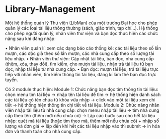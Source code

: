 # Library-Management
Một hệ thống quản lý Thư viện (LibMan) của một trường Đại học cho phép quản lý các loại tài
liệu thông thường (sách, giáo trình, tạp chí…). Hệ thống cho phép người quản lý, nhân viên thư
viện và bạn đọc thực hiện các chức năng sau khi đăng nhập:

• Nhân viên quản lí: xem các dạng báo cáo thống kê: các tài liệu theo số lần mượn, các
độc giả theo số lần mượn, các nhà cung cấp theo số lượng tài liệu nhập.
• Nhân viên thư viện: Cập nhật tài liệu, bạn đọc, nhà cung cấp (thêm, xóa, thay đổi), tìm
kiếm, cho mượn tài liệu, nhận trả tài liệu từ bạn đọc, nhập tài liệu từ nhà cung cấp. 
• Bạn đọc: mượn tài liệu, trả tài liệu trực tiếp với nhân viên, tìm kiếm thông tin tài liệu,
đăng kí làm thẻ bạn đọc trực tuyến. 

Có 2 module thực hiện:
Module 1: Chức năng bạn đọc tìm thông tin tài liệu: chọn menu tìm tài liệu → nhập tên tài liệu để
tìm → hệ thống hiện danh sách các tài liệu có tên chứa từ khóa vừa nhập → click vào
một tài liệu xem chi tiết → hệ thống hiện thông tin chi tiết về tài liệu.
Module 2: Chức năng nhân viên nhập tài liệu từ nhà cung cấp: chọn menu nhập tài liệu → tìm nhà
cung cấp theo tên (thêm mới nếu chưa có) → Lặp các bước sau cho hết tài liệu nhập: quét
mã tài liệu (hoặc tìm theo mã, thêm mới nếu chưa có) + nhập số lượng và đơn giá → lặp
đến khi hết các tài liệu nhập vào thì submit → in hóa đơn và thanh toán cho nhà cung
cấp.
